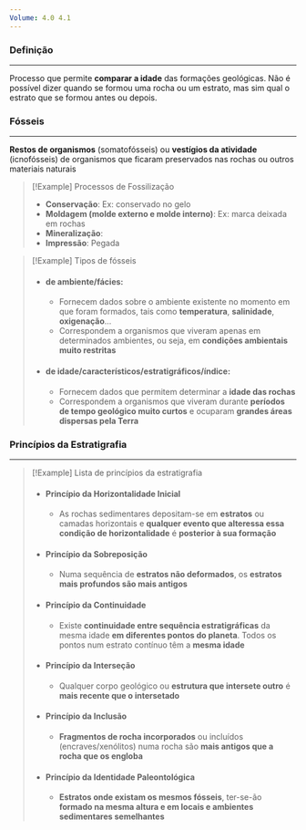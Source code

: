 ```yaml
---
Volume: 4.0 4.1
---
```

### Definição
---
Processo que permite **comparar a idade** das formações geológicas. Não é possível dizer quando se formou uma rocha ou um estrato, mas sim qual o estrato que se formou antes ou depois.
### Fósseis
---
**Restos de organismos** (somatofósseis) ou **vestígios da atividade** (icnofósseis) de organismos que ficaram preservados nas rochas ou outros materiais naturais

>[!Example] Processos de Fossilização
>- **Conservação**: Ex: conservado no gelo
>- **Moldagem (molde externo e molde interno)**: Ex: marca deixada em rochas
>- **Mineralização**:
>- **Impressão**: Pegada

>[!Example] Tipos de fósseis
>- #### **de ambiente/fácies**: 
>	- Fornecem dados sobre o ambiente existente no momento em que foram formados, tais como **temperatura**, **salinidade**, **oxigenação**...
>	- Correspondem a organismos que viveram apenas em determinados ambientes, ou seja, em **condições ambientais muito restritas**
>- #### **de idade/característicos/estratigráficos/índice**:
>	- Fornecem dados que permitem determinar a **idade das rochas**
>	- Correspondem a organismos que viveram durante **períodos de tempo geológico muito curtos** e ocuparam **grandes áreas dispersas pela Terra**
### Princípios da Estratigrafia
---
>[!Example] Lista de princípios da estratigrafia
>- #### Princípio da Horizontalidade Inicial
>	- As rochas sedimentares depositam-se em **estratos** ou camadas horizontais e **qualquer evento que alteressa essa condição de horizontalidade** é **posterior à sua formação**
>- #### Princípio da Sobreposição
>	- Numa sequência de **estratos não deformados**, os **estratos mais profundos são mais antigos**
>- #### Princípio da Continuidade
>	- Existe **continuidade entre sequência estratigráficas** da mesma idade **em diferentes pontos do planeta**. Todos os pontos num estrato contínuo têm a **mesma idade**
>- #### Princípio da Interseção
>	- Qualquer corpo geológico ou **estrutura que intersete outro** é **mais recente que o intersetado**
>- #### Princípio da Inclusão
>	- **Fragmentos de rocha incorporados** ou incluídos (encraves/xenólitos) numa rocha são **mais antigos que a rocha que os engloba**
>- #### Princípio da Identidade Paleontológica
>	- **Estratos onde existam os mesmos fósseis**, ter-se-ão **formado na mesma altura e em locais e ambientes sedimentares semelhantes**